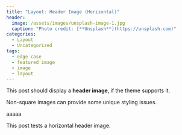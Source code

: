 ```yaml
---
title: "Layout: Header Image (Horizontal)"
header:
  image: /assets/images/unsplash-image-1.jpg
  caption: "Photo credit: [**Unsplash**](https://unsplash.com)"
categories:
  - Layout
  - Uncategorized
tags:
  - edge case
  - featured image
  - image
  - layout
---
```


This post should display a **header image**, if the theme supports it.

Non-square images can provide some unique styling issues.

<!-- 在页面内容中直接插入 Gitalk 评论容器和初始化代码 -->
<div id="gitalk-container"></div>
<script type="text/javascript">
  window.onload = function() {
    var gitalk = new Gitalk({
      clientID: 'Ov23livLCw69zvvmm6ZD',
      clientSecret: '575ec7359cdcc9fa81ea3addd623f85f4c468737',
      repo: 'comments',
      owner: 'steakdream',
      admin: ['steakdream'],
      id: window.location.pathname,
      distractionFreeMode: false
    });
    gitalk.render('gitalk-container');
  }
</script>

aaaaa

This post tests a horizontal header image.
